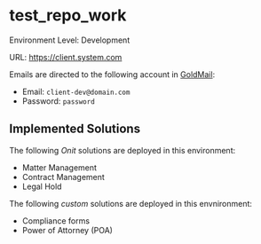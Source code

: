 # test_repo_work

Environment Level: Development

URL: https://client.system.com

Emails are directed to the following account in [GoldMail](https://gmail.com):
- Email: `client-dev@domain.com`
- Password: `password`

## Implemented Solutions
The following *Onit* solutions are deployed in this environment:
- Matter Management
- Contract Management
- Legal Hold

The following *custom* solutions are deployed in this envnironment:
- Compliance forms
- Power of Attorney (POA)
